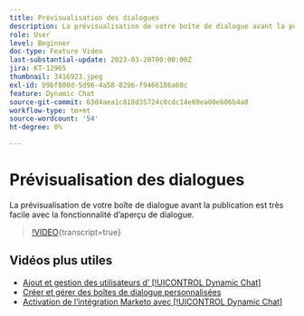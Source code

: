 ```yaml
---
title: Prévisualisation des dialogues
description: La prévisualisation de votre boîte de dialogue avant la publication est très facile avec la fonctionnalité d’aperçu de dialogue.
role: User
level: Beginner
doc-type: Feature Video
last-substantial-update: 2023-03-20T00:00:00Z
jira: KT-12965
thumbnail: 3416923.jpeg
exl-id: b9bf800d-5d96-4a58-8296-f9466186a68c
feature: Dynamic Chat
source-git-commit: 63d4aea1c818d35724c0cdc14e69ea00eb06b4a0
workflow-type: tm+mt
source-wordcount: '54'
ht-degree: 0%

---
```


# Prévisualisation des dialogues

La prévisualisation de votre boîte de dialogue avant la publication est très facile avec la fonctionnalité d’aperçu de dialogue.

>[!VIDEO](https://video.tv.adobe.com/v/3416923/?quality=12&learn=on){transcript=true}

## Vidéos plus utiles

* [Ajout et gestion des utilisateurs d’ [!UICONTROL Dynamic Chat]](user-management.md)
* [Créer et gérer des boîtes de dialogue personnalisées](dialogue-management.md)
* [Activation de l’intégration Marketo avec [!UICONTROL Dynamic Chat]](marketo-integration.md)
